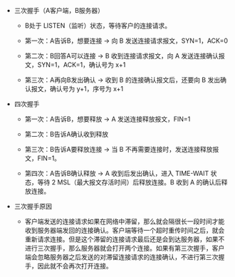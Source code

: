 - 三次握手（A客户端，B服务器）

	- B处于 LISTEN（监听）状态，等待客户的连接请求。

	- 第一次：A告诉B，想要连接 -> 向 B 发送连接请求报文，SYN=1，ACK=0

	- 第二次：B回答A可以连接 -> B 收到连接请求报文，向 A 发送连接确认报文，SYN=1，ACK=1，确认号为 x+1

	- 第三次：A再向B发出确认 -> 收到 B 的连接确认报文后，还要向 B 发出确认报文，确认号为 y+1，序号为 x+1

- 四次握手

	- 第一次：A告诉B，想要释放 -> A 发送连接释放报文，FIN=1

	- 第二次：B告诉A确认收到释放

	- 第三次：B告诉A要释放连接 -> 当 B 不再需要连接时，发送连接释放报文，FIN=1。

	- 第四次：A告诉B确认释放 -> A 收到后发出确认，进入 TIME-WAIT 状态，等待 2 MSL（最大报文存活时间）后释放连接。B 收到 A 的确认后释放连接。

- 三次握手原因

	- 客户端发送的连接请求如果在网络中滞留，那么就会隔很长一段时间才能收到服务器端发回的连接确认。客户端等待一个超时重传时间之后，就会重新请求连接。但是这个滞留的连接请求最后还是会到达服务器，如果不进行三次握手，那么服务器就会打开两个连接。如果有第三次握手，客户端会忽略服务器之后发送的对滞留连接请求的连接确认，不进行第三次握手，因此就不会再次打开连接。